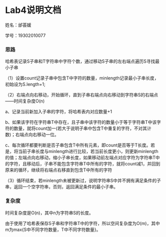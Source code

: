 # Lab4说明文档

姓名：邰荟媛

学号：19302010077

### 思路

哈希表记录S子串和T字符串中字符个数，通过移动S子串的左右端点遍历S寻找最小子串

（1）设置count记录子串中包含T中字符的数量，minlength记录最小子串长度，初始设为S.length+1;

（2）右端点向右移动，开始循环，直到子串右端点向右移动到字符串S的右端点——时间复杂度O(n)

a、记录当前新加入子串的字符，将哈希表内对应数量+1

b、如果该字符在字符串T中存在，且子串中该字符的数量小于等于字符串T中该字符的数量，就将count加一(若大于说明子串中包含T中重复的字符，不对其计数)；右端点向右移动一位。

c、每次循环都要判断是否子串包含T中所有元素，即count是否等于T长度。若是，将当前子串长度与minlength进行比较，若当前长度更小，则更新minlength的值；左端点向右移动，缩小子串长度，如果移动前左端点对应字符为字符串T中的字符，且移动后，子串不能包含字符串T中所有的字符，就将count减1，并回到原来的循环，继续将右端点右移直到包含T中所有的字符

（3）循环结束，若minlength未被更新过，说明字符串S中并不拥有满足条件的子串，返回一个空字符串，否则，返回满足条件的最小子串。

### 复杂度

时间复杂度是O(n)，其中n为字符串S的长度。

由于使用了哈希表保存S子串和字符串T中的字符，所以空间复杂度为O(m)，其中m为max{S中不同字符数量，T中不同字符数量}。